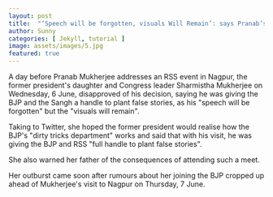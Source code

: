 ```yaml
---
layout: post
title:  "‘Speech will be forgotten, visuals Will Remain’: says Pranab’s daughter as Ahmed Patel tweet reflects Congress mood"
author: Sunny
categories: [ Jekyll, tutorial ]
image: assets/images/5.jpg
featured: true
---
```

A day before Pranab Mukherjee addresses an RSS event in Nagpur, the former president's daughter and Congress leader Sharmistha Mukherjee on Wednesday, 6 June, disapproved of his decision, saying he was giving the BJP and the Sangh a handle to plant false stories, as his "speech will be forgotten" but the "visuals will remain".

Taking to Twitter, she hoped the former president would realise how the BJP's "dirty tricks department" works and said that with his visit, he was giving the BJP and RSS "full handle to plant false stories".

She also warned her father of the consequences of attending such a meet.

Her outburst came soon after rumours about her joining the BJP cropped up ahead of Mukherjee's visit to Nagpur on Thursday, 7 June.

